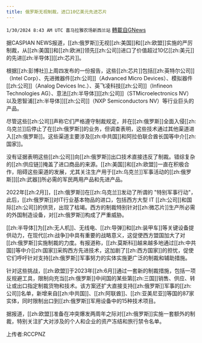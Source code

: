 ```yaml
---
title: 俄罗斯无视制裁，进口10亿美元先进芯片
---
```

`1/30/2024 8:43 AM UTC 喜马拉雅农场新西兰站` [轉載自GNews](https://gnews.org/articles/2265607)

据CASPIAN NEWS报道，[[zh:俄罗斯]]无视[[zh:美国]]和[[zh:欧盟]]实施的严厉制裁，从[[zh:美国]]和[[zh:欧洲]]领先[[zh:公司]]进口了价值超过10亿[[zh:美元]]的先进[[zh:半导体]][[zh:芯片]]。

根据[[zh:彭博社]]上周四发布的一份报告，这些[[zh:芯片]]包括[[zh:英特尔公司]]（Intel Corp）、先进微器件[[zh:公司]]（Advanced Micro Devices）、模拟器件[[zh:公司]]（Analog Devices Inc.）、英飞凌科技[[zh:公司]]（Infineon Technologies AG）、意法[[zh:半导体]][[zh:公司]]（STMicroelectronics NV）以及恩智浦[[zh:半导体]][[zh:公司]]（NXP Semiconductors NV）等行业巨头的产品。

尽管这些[[zh:公司]]声称它们严格遵守制裁规定，并在[[zh:俄罗斯]]全面入侵[[zh:乌克兰]]后停止了在[[zh:俄罗斯]]的业务，但调查表明，这些技术通过其他渠道进入[[zh:俄罗斯]]。这些渠道主要涉及[[zh:中共国]]和阿拉伯联合酋长国等中介[[zh:国家]]。

没有证据表明这些[[zh:公司]]向[[zh:俄罗斯]]出口技术直接违反了制裁。错综复杂的[[zh:供应链]]掩盖了进口商品的来源。[[zh:美国]]和[[zh:欧盟]]一直在积极合作，阻碍这些渠道的发展，尤其关注生产用于[[zh:乌克兰]]军事活动的[[zh:俄罗斯]][[zh:武器]]所必需的军民两用产品和先进产品。

2022年[[zh:2月]]，[[zh:俄罗斯]]在[[zh:乌克兰]]发动了所谓的 "特别军事行动"，此后，[[zh:俄罗斯]]对IT行业基本物品的进口，包括西方大型 IT [[zh:公司]]和国际[[zh:公司]]的供货，出现了枯竭。西方的制裁特别针对[[zh:微芯片]]生产所必需的外国制造设备，对[[zh:俄罗斯]]构成了严重威胁。 

[[zh:半导体]]为[[zh:无人机]]、无线电、[[zh:导弹]]和[[zh:装甲车]]等关键设备提供动力，在现代[[zh:战争]]中具有重要的战略意义，这促使西方盟国加大了对[[zh:俄罗斯]]实施制裁的力度。有报道称，[[zh:莫斯科]]越来越多地通过[[zh:中共国]]等中介[[zh:国家]]采购西方先进技术，这加剧了[[zh:西方国家]]的担忧，促使它们呼吁针对支持[[zh:俄罗斯]]军事努力的实体实施更广泛的制裁和辅助措施。

针对这些挑战，[[zh:欧盟]]于2023年[[zh:6月]]通过一套新的制裁措施，包括一项反规避工具，限制向充当[[zh:俄罗斯]]中间国的某些第[[zh:三国]]销售、供应、转让或出口指定制裁货物和技术。该方案还扩大直接支持[[zh:俄罗斯]]军事的[[zh:公司]]名单，新增来自[[zh:中共国]]、[[zh:阿联酋]]、[[zh:亚美尼亚]]等国的87家实体，同时限制出口到[[zh:俄罗斯]]军用设备中的15种技术项目。

据报道，[[zh:欧盟]]准备在冲突爆发两周年之际对[[zh:俄罗斯]]实施一套额外的制裁，特别关注扩大对涉及的个人和企业的资产冻结和旅行禁令名单。

上传者:RCCPNZ

